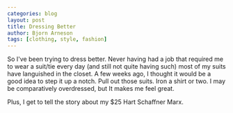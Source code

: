 ```yaml
---
categories: blog
layout: post
title: Dressing Better
author: Bjorn Arneson
tags: [clothing, style, fashion]
---
```


So I've been trying to dress better. Never having had a job that required me to wear a suit/tie every day (and still not quite having such) most of my suits have languished in the closet. A few weeks ago, I thought it would be a good idea to step it up a notch. Pull out those suits. Iron a shirt or two. I may be comparatively overdressed, but It makes me feel great.

Plus, I get to tell the story about my $25 Hart Schaffner Marx.